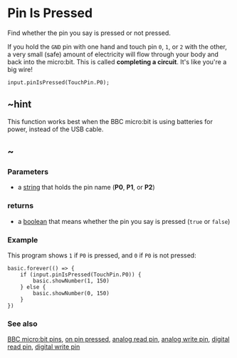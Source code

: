 # Pin Is Pressed

Find whether the pin you say is pressed or not pressed.

If you hold the `GND` pin with one hand and touch pin `0`, `1`, or `2` with the other,
a very small (safe) amount of electricity will flow through your body and back into
the micro:bit. This is called **completing a circuit**. It's like you're a big wire!

```sig
input.pinIsPressed(TouchPin.P0);
```

## ~hint

This function works best when the BBC micro:bit is using batteries for power,
instead of the USB cable.

## ~

### Parameters

* a [string](/reference/types/string) that holds the pin name (**P0**, **P1**, or **P2**)

### returns

* a [boolean](/blocks/logic/boolean) that means whether the pin you say is pressed (`true` or `false`)

### Example

This program shows `1` if `P0` is pressed, and `0` if `P0` is not pressed:

```blocks
basic.forever(() => {
    if (input.pinIsPressed(TouchPin.P0)) {
        basic.showNumber(1, 150)
    } else {
        basic.showNumber(0, 150)
    }
})
```

### See also

[BBC micro:bit pins](/device/pins), [on pin pressed](/reference/input/on-pin-pressed), [analog read pin](/reference/pins/analog-read-pin), [analog write pin](/reference/pins/analog-write-pin), [digital read pin](/reference/pins/digital-read-pin), [digital write pin](/reference/pins/digital-write-pin)

